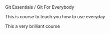 Git Essentials / Git For Everybody

This is course to teach you how to use everyday

This a very brilliant course
